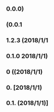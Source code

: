 ### 0.0.0)
### (0.0.1
### 1.2.3 (2018/1/1
### 0.1.0 2018/1/1)
### 0 ((2018/1/1)
### 0. [2018/1/1)
### 0.1. (2018/1/1)]
